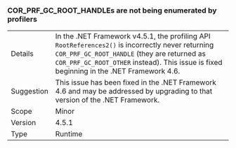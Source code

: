 ### COR_PRF_GC_ROOT_HANDLEs are not being enumerated by profilers

|   |   |
|---|---|
|Details|In the .NET Framework v4.5.1, the profiling API <code>RootReferences2()</code> is incorrectly never returning <code>COR_PRF_GC_ROOT_HANDLE</code> (they are returned as <code>COR_PRF_GC_ROOT_OTHER</code> instead). This issue is fixed beginning in the .NET Framework 4.6.|
|Suggestion|This issue has been fixed in the .NET Framework 4.6 and may be addressed by upgrading to that version of the .NET Framework.|
|Scope|Minor|
|Version|4.5.1|
|Type|Runtime|

